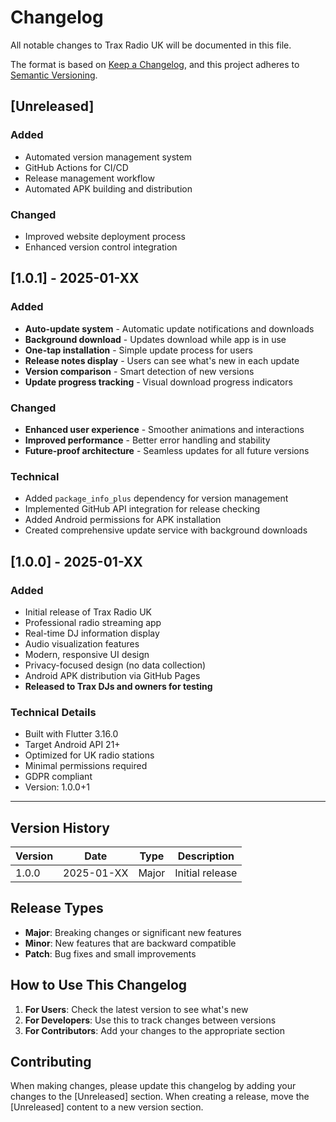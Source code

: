 # Changelog

All notable changes to Trax Radio UK will be documented in this file.

The format is based on [Keep a Changelog](https://keepachangelog.com/en/1.0.0/),
and this project adheres to [Semantic Versioning](https://semver.org/spec/v2.0.0.html).

## [Unreleased]

### Added
- Automated version management system
- GitHub Actions for CI/CD
- Release management workflow
- Automated APK building and distribution

### Changed
- Improved website deployment process
- Enhanced version control integration

## [1.0.1] - 2025-01-XX

### Added
- **Auto-update system** - Automatic update notifications and downloads
- **Background download** - Updates download while app is in use
- **One-tap installation** - Simple update process for users
- **Release notes display** - Users can see what's new in each update
- **Version comparison** - Smart detection of new versions
- **Update progress tracking** - Visual download progress indicators

### Changed
- **Enhanced user experience** - Smoother animations and interactions
- **Improved performance** - Better error handling and stability
- **Future-proof architecture** - Seamless updates for all future versions

### Technical
- Added `package_info_plus` dependency for version management
- Implemented GitHub API integration for release checking
- Added Android permissions for APK installation
- Created comprehensive update service with background downloads

## [1.0.0] - 2025-01-XX

### Added
- Initial release of Trax Radio UK
- Professional radio streaming app
- Real-time DJ information display
- Audio visualization features
- Modern, responsive UI design
- Privacy-focused design (no data collection)
- Android APK distribution via GitHub Pages
- **Released to Trax DJs and owners for testing**

### Technical Details
- Built with Flutter 3.16.0
- Target Android API 21+
- Optimized for UK radio stations
- Minimal permissions required
- GDPR compliant
- Version: 1.0.0+1

---

## Version History

| Version | Date | Type | Description |
|---------|------|------|-------------|
| 1.0.0 | 2025-01-XX | Major | Initial release |

## Release Types

- **Major**: Breaking changes or significant new features
- **Minor**: New features that are backward compatible
- **Patch**: Bug fixes and small improvements

## How to Use This Changelog

1. **For Users**: Check the latest version to see what's new
2. **For Developers**: Use this to track changes between versions
3. **For Contributors**: Add your changes to the appropriate section

## Contributing

When making changes, please update this changelog by adding your changes to the [Unreleased] section. When creating a release, move the [Unreleased] content to a new version section.
